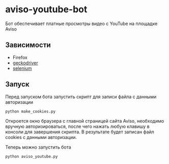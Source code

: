 # aviso-youtube-bot

Бот обеспечивает платные просмотры видео с YouTube на площадке Aviso

## Зависимости
- Firefox
- [geckodriver](https://github.com/mozilla/geckodriver/releases)
- [selenium](https://pypi.org/project/selenium/)

## Запуск

Перед запуском бота запустить скрипт для записи файла с данными авторизации

	python make_cookies.py

Откроется окно браузера с главной страницей сайта Aviso, необходимо вручную авторизироваться, после чего нажать любую клавишу в консоли для завершения скрипта. В результате будет записан файл cookies с данными авторизации.

Теперь можно запустить бота

	python aviso_youtube.py

